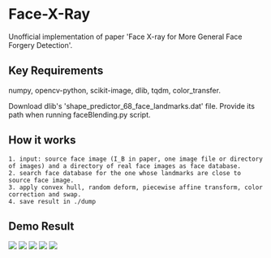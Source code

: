 # Face-X-Ray
Unofficial implementation of paper 'Face X-ray for More General Face Forgery Detection'.
## Key Requirements
numpy, opencv-python, scikit-image, dlib, tqdm, color_transfer.

Download dlib's 'shape_predictor_68_face_landmarks.dat' file. Provide its path when running faceBlending.py script.

## How it works
    1. input: source face image (I_B in paper, one image file or directory of images) and a directory of real face images as face database.
    2. search face database for the one whose landmarks are close to source face image.
    3. apply convex hull, random deform, piecewise affine transform, color correction and swap.
    4. save result in ./dump
    
## Demo Result
![](https://github.com/neverUseThisName/Face-X-Ray/blob/master/result/forge_0.jpg)
![](https://github.com/neverUseThisName/Face-X-Ray/blob/master/result/target_0.jpg)
![](https://github.com/neverUseThisName/Face-X-Ray/blob/master/result/mask_0.jpg)
![](https://github.com/neverUseThisName/Face-X-Ray/blob/master/result/deformed_0.jpg)
![](https://github.com/neverUseThisName/Face-X-Ray/blob/master/result/blured_0.jpg)
